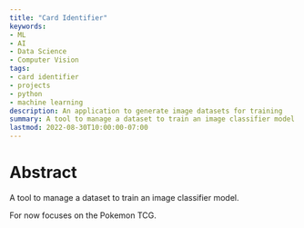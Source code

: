 ```yaml
---
title: "Card Identifier"
keywords:
- ML
- AI
- Data Science
- Computer Vision
tags:
- card identifier
- projects
- python
- machine learning 
description: An application to generate image datasets for training
summary: A tool to manage a dataset to train an image classifier model.
lastmod: 2022-08-30T10:00:00-07:00  
---
```


# Abstract
A tool to manage a dataset to train an image classifier model.

For now focuses on the Pokemon TCG.


